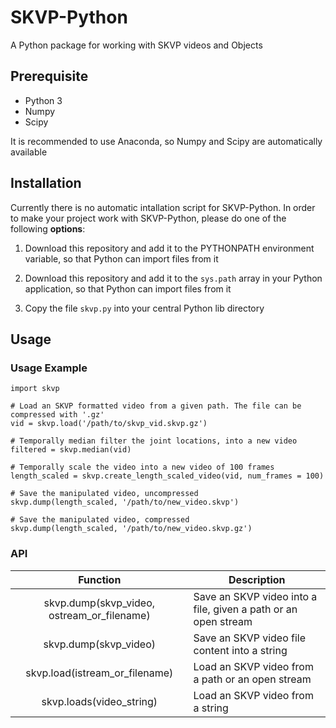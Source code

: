 # SKVP-Python
A Python package for working with SKVP videos and Objects

## Prerequisite

* Python 3
* Numpy
* Scipy

It is recommended to use Anaconda, so Numpy and Scipy are automatically available

## Installation

Currently there is no automatic intallation script for SKVP-Python. In order to make your project work with SKVP-Python, please do one of the following **options**:

1. Download this repository and add it to the PYTHONPATH environment variable, so that Python can import files from it

2. Download this repository and add it to the `sys.path` array in your Python application, so that Python can import files from it

3. Copy the file `skvp.py` into your central Python lib directory


## Usage

### Usage Example
```
import skvp

# Load an SKVP formatted video from a given path. The file can be compressed with '.gz'
vid = skvp.load('/path/to/skvp_vid.skvp.gz')

# Temporally median filter the joint locations, into a new video
filtered = skvp.median(vid)

# Temporally scale the video into a new video of 100 frames
length_scaled = skvp.create_length_scaled_video(vid, num_frames = 100)

# Save the manipulated video, uncompressed
skvp.dump(length_scaled, '/path/to/new_video.skvp')

# Save the manipulated video, compressed
skvp.dump(length_scaled, '/path/to/new_video.skvp.gz')
```

### API

| Function | Description |
|:---------:|-------------|
| skvp.dump(skvp_video, ostream_or_filename) | Save an SKVP video into a file, given a path or an open stream |
| skvp.dump(skvp_video) | Save an SKVP video file content into a string |
| skvp.load(istream_or_filename) | Load an SKVP video from a path or an open stream |
| skvp.loads(video_string) | Load an SKVP video from a string |

